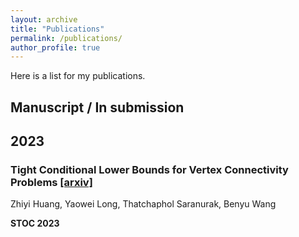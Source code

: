 ```yaml
---
layout: archive
title: "Publications"
permalink: /publications/
author_profile: true
---
```


Here is a list for my publications.

## Manuscript / In submission

## 2023

### Tight Conditional Lower Bounds for Vertex Connectivity Problems [[arxiv]](https://arxiv.org/abs/2212.00359)

Zhiyi Huang, Yaowei Long, Thatchaphol Saranurak, Benyu Wang

**STOC 2023**

